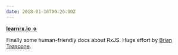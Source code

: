 ```yaml
---
date: 2018-01-18T00:20:00Z
---
```


**[learnrx.io &rarr;](https://www.learnrxjs.io)**

Finally some human-friendly docs about RxJS. Huge effort by [Brian Troncone](https://twitter.com/BTroncone). 